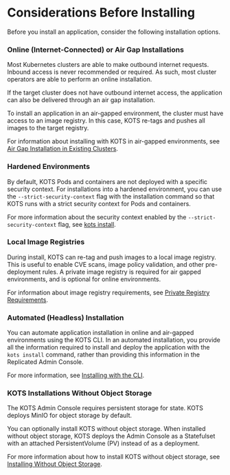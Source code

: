 # Considerations Before Installing

Before you install an application, consider the following installation options.

<!-- ### Installations With or Without an Existing Cluster

With KOTS, you can install an application in one of two ways:
* **With an existing cluster**: You can install an application in an existing Kubernetes cluster that meets the system requirements. For more information, see [Existing Cluster Requirements](installing-general-requirements#existing-cluster-requirements) in _Installation Requirements_.
* **Without an existing cluster**: If you do not have an existing Kubernetes cluster, you can install in a virtual machine or a bare metal server. For more information, see [kURL Requirements](installing-general-requirements#kurl-requirements) in _Installation Requirements_.

Most software vendors support both options and require the customer to determine their preferred method of deployment. -->

### Online (Internet-Connected) or Air Gap Installations

Most Kubernetes clusters are able to make outbound internet requests. Inbound access is never recommended or required.
As such, most cluster operators are able to perform an online installation.

If the target cluster does not have outbound internet access, the application can also be delivered through an air gap installation.

To install an application in an air-gapped environment, the cluster must have access to an image registry. In this case, KOTS re-tags and pushes all images to the target registry.

For information about installing with KOTS in air-gapped environments, see [Air Gap Installation in Existing Clusters](installing-existing-cluster-airgapped).

### Hardened Environments

By default, KOTS Pods and containers are not deployed with a specific security context. For installations into a hardened environment, you can use the `--strict-security-context` flag with the installation command so that KOTS runs with a strict security context for Pods and containers.

For more information about the security context enabled by the `--strict-security-context` flag, see [kots install](/reference/kots-cli-install).

### Local Image Registries

During install, KOTS can re-tag and push images to a local image registry.
This is useful to enable CVE scans, image policy validation, and other pre-deployment rules. A private image registry is required for air gapped environments, and is optional for online environments.

For information about image registry requirements, see [Private Registry Requirements](installing-general-requirements#private-registry-requirements).

### Automated (Headless) Installation

You can automate application installation in online and air-gapped environments using the KOTS CLI. In an automated installation, you provide all the information required to install and deploy the application with the `kots install` command, rather than providing this information in the Replicated Admin Console.

For more information, see [Installing with the CLI](/enterprise/installing-existing-cluster-automation).

### KOTS Installations Without Object Storage

The KOTS Admin Console requires persistent storage for state. KOTS deploys MinIO for object storage by default.

<!-- For existing cluster installations, KOTS deploys MinIO for object storage by default. For embedded cluster installations with Replicated kURL, the object storage provider is either MinIO or Rook, depending on which add-on your software vendor included in the kURL installer specification. -->

You can optionally install KOTS without object storage. When installed without object storage, KOTS deploys the Admin Console as a Statefulset with an attached PersistentVolume (PV) instead of as a deployment.

For more information about how to install KOTS without object storage, see [Installing Without Object Storage](/enterprise/installing-stateful-component-requirements).
